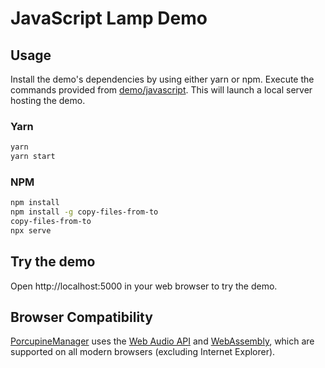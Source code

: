 # JavaScript Lamp Demo

## Usage

Install the demo's dependencies by using either yarn or npm. Execute the commands provided from [demo/javascript](/demo/javascript). This will launch a local server hosting the demo.

### Yarn

```bash
yarn
yarn start
```

### NPM

```bash
npm install
npm install -g copy-files-from-to
copy-files-from-to
npx serve
```

## Try the demo

Open http://localhost:5000 in your web browser to try the demo.

## Browser Compatibility

[PorcupineManager](scripts/porcupine_manager.js) uses the
[Web Audio API](https://developer.mozilla.org/en-US/docs/Web/API/Web_Audio_API) and
[WebAssembly](https://webassembly.org/), which are supported on all modern browsers (excluding Internet Explorer).
